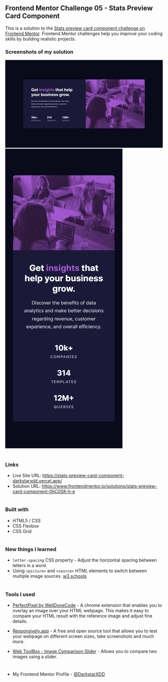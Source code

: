 ## Frontend Mentor Challenge 05 - Stats Preview Card Component

This is a solution to the [Stats preview card component challenge on Frontend Mentor](https://www.frontendmentor.io/challenges/stats-preview-card-component-8JqbgoU62). Frontend Mentor challenges help you improve your coding skills by building realistic projects. 


### Screenshots of my solution
![](./solution_screenshots/screenshot_desktop.jpeg)
![](./solution_screenshots/screenshot_mobile.jpeg)
#


### Links
- Live Site URL: https://stats-preview-card-component-darkstarxdd.vercel.app/
- Solution URL: https://www.frontendmentor.io/solutions/stats-preview-card-component-0hC0SK-h-e
#


### Built with
- HTML5 / CSS
- CSS Flexbox
- CSS Grid
#


### New things I learned
- `letter-spacing` CSS property - Adjust the horizontal spacing between letters in a word.
- Using `<picture>` and `<source>` HTML elements to switch between multiple image sources. [w3 schools](https://www.w3schools.com/html/html_images_picture.asp)
#

### Tools I used
- [PerfectPixel by WellDoneCode](https://chromewebstore.google.com/detail/perfectpixel-by-welldonec/dkaagdgjmgdmbnecmcefdhjekcoceebi) - A chrome extension that enables you to overlay an image over your HTML webpage. This makes it easy to compare your HTML result with the reference image and adjust fine details.

- [Responsively.app](https://responsively.app/) - A free and open source tool that allows you to test your webpage on different screen sizes, take screenshots and much more.

- [Web ToolBox - Image Comparison Slider](https://web-toolbox.dev/en/tools/image-compare-slider) - Allows you to compare two images using a slider.
#


- My Frontend Mentor Profile - [@DarkstarXDD](https://www.frontendmentor.io/profile/DarkstarXDD)
